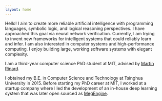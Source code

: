 ```yaml
---
layout: home
---
```


Hello! I aim to create more reliable artificial intelligence with programming
languages, symbolic logic, and logical reasoning perspectives. I have approached
this goal via neural network verification. Currently, I am trying to invent new
frameworks for intelligent systems that could reliably learn and infer. I am
also interested in computer systems and high-performance computing.  I enjoy
building large, working software systems with elegant complexity.

I am a third-year computer science PhD student at MIT, advised by [Martin
Rinard](http://people.csail.mit.edu/rinard/).

I obtained my B.E. in Computer Science and Technology at Tsinghua University
in 2015. Before starting my PhD career at MIT, I worked at a startup company
where I led the development of an in-house deep learning system that was later
open sourced as [MegEngine](https://github.com/MegEngine/MegEngine).
